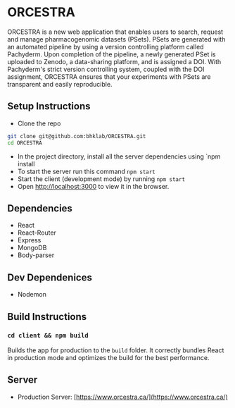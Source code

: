 # ORCESTRA
ORCESTRA is a new web application that enables users to search, request and manage pharmacogenomic datasets (PSets).
PSets are generated with an automated pipeline by using a version controlling platform called Pachyderm. Upon completion of the pipeline, a newly generated PSet is uploaded to Zenodo, a data-sharing platform, and is assigned a DOI.
With Pachyderm's strict version controlling system, coupled with the DOI assignment, ORCESTRA ensures that your experiments with PSets are transparent and easily reproducible.

## Setup Instructions

- Clone the repo
  
```bash
git clone git@github.com:bhklab/ORCESTRA.git
cd ORCESTRA
```

- In the project directory, install all the server dependencies using `npm install
- To start the server run this command `npm start`
- Start the client (development mode) by running `npm start`
- Open [http://localhost:3000](http://localhost:3000) to view it in the browser.

## Dependencies

- React
- React-Router
- Express
- MongoDB
- Body-parser

## Dev Dependenices

- Nodemon

## Build Instructions

### `cd client && npm build`

Builds the app for production to the `build` folder.
It correctly bundles React in production mode and optimizes the build for the best performance.

## Server
- Production Server: [https://www.orcestra.ca/](https://www.orcestra.ca/)
